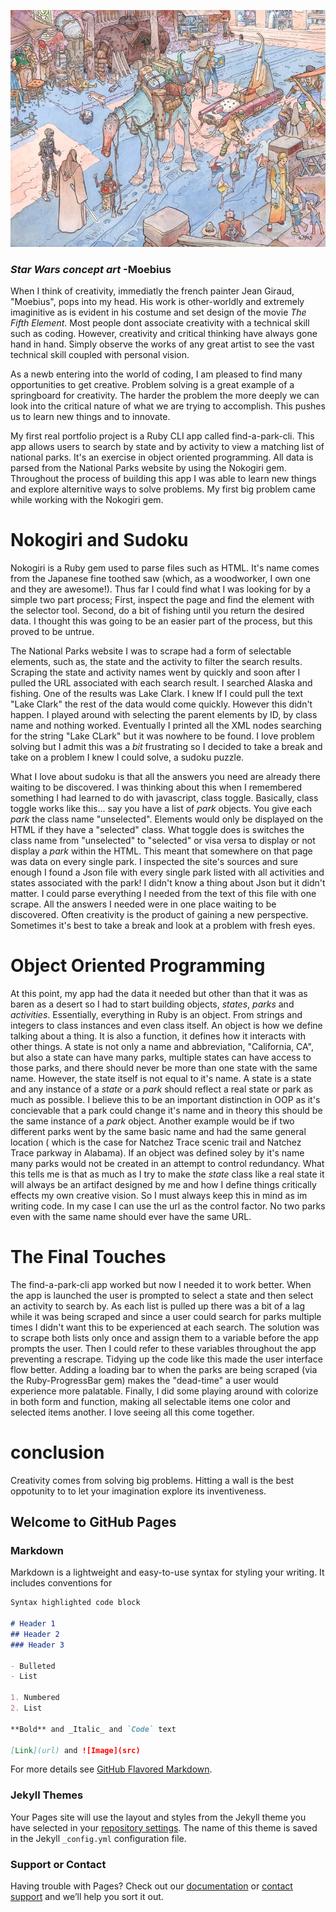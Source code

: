 
![Image](./moebius_walls.jpg)
###                                                                        _Star Wars concept art_ -Moebius


When I think of creativity, immediatly the french painter Jean Giraud, "Moebius", pops into my head. His work is other-worldly and extremely imaginitive as is evident in his costume and set design of the movie _The Fifth Element_. Most people dont associate creativity with a technical skill such as coding. However, creativity and critical thinking have always gone hand in hand. Simply observe the works of any great artist to see the vast technical skill coupled with personal vision.

As a newb entering into the world of coding, I am pleased to find many opportunities to get creative. Problem solving is a great example of a springboard for creativity. The harder the problem the more deeply we can look into the critical nature of what we are trying to accomplish. This pushes us to learn new things and to innovate.

My first real portfolio project is a Ruby CLI app called find-a-park-cli. This app allows users to search by state and by activity to view a matching list of national parks. It's an exercise in object oriented programming. All data is parsed from the National Parks website by using the Nokogiri gem. Throughout the process of building this app I was able to learn new things and explore alternitive ways to solve problems. My first big problem came while working with the Nokogiri gem.

 
 
 
 

# Nokogiri and Sudoku


Nokogiri is a Ruby gem used to parse files such as HTML. It's name comes from the Japanese fine toothed saw (which, as a woodworker, I own one and they are awesome!). Thus far I could find what I was looking for by a simple two part process; First, inspect the page and find the element with the selector tool. Second, do a bit of fishing until you return the desired data. I thought this was going to be an easier part of the process, but this proved to be untrue.

The National Parks website I was to scrape had a form of selectable elements, such as, the state and the activity to filter the search results. Scraping the state and activity names went by quickly and soon after I pulled the URL associated with each search result. I searched Alaska and fishing. One of the results was Lake Clark. I knew If I could pull the text "Lake Clark" the rest of the data would come quickly. However this didn't happen. I played around with selecting the parent elements by ID, by class name and nothing worked. Eventually I printed all the XML nodes searching for the string "Lake CLark" but it was nowhere to be found. I love problem solving but I admit this was a _bit_ frustrating so I decided to take a break and take on a problem I knew I could solve, a sudoku puzzle.

What I love about sudoku is that all the answers you need are already there waiting to be discovered. I was thinking about this when I remembered something I had learned to do with javascript, class toggle.
Basically, class toggle works like this... say you have a list of _park_ objects. You give each _park_ the class name "unselected". Elements would only be displayed on the HTML if they have a "selected" class. What toggle does is switches the class name from "unselected" to "selected" or visa versa to display or not display a _park_ within the HTML. This meant that somewhere on that page was data on every single park. I inspected the site's sources and sure enough I found a Json file with every single park listed with all activities and states associated with the park! I didn't know a thing about Json but it didn't matter. I could parse everything I needed from the text of this file with one scrape. All the answers I needed were in one place waiting to be discovered.
Often creativity is the product of gaining a new perspective. Sometimes it's best to take a break and look at a problem with fresh eyes.






# Object Oriented Programming


At this point, my app had the data it needed but other than that it was as baren as a desert so I had to start building objects, _states_, _parks_ and _activities_.
Essentially, everything in Ruby is an object. From strings and integers to class instances and even class itself. An object is how we define talking about a thing. It is also a function, it defines how it interacts with other things. A state is not only a name and abbreviation, "California, CA", but also a state can have many parks, multiple states can have access to those parks, and there should never be more than one state with the same name. However, the state itself is not equal to it's name. A state is a state and any instance of a _state_ or a _park_ should reflect a real state or park as much as possible. I believe this to be an important distinction in OOP as it's concievable that a park could change it's name and in theory this should be the same instance of a _park_ object. Another example would be if two different parks went by the same basic name and had the same general location ( which is the case for Natchez Trace scenic trail and Natchez Trace parkway in Alabama). If an object was defined soley by it's name many parks would not be created in an attempt to control redundancy. What this tells me is that as much as I try to make the _state_ class like a real state it will always be an artifact designed by me and how I define things critically effects my own creative vision. So I must always keep this in mind as im writing code.
In my case I can use the url as the control factor. No two parks even with the same name should ever have the same URL.






#  The Final Touches 

The find-a-park-cli app worked but now I needed it to work better. When the app is launched the user is prompted to select a state and then select an activity to search by. As each list is pulled up there was a bit of a lag while it was being scraped and since a user could search for parks multiple times I didn't want this to be experienced at each search. The solution was to scrape both lists only once and assign them to a variable before the app prompts the user. Then I could refer to these variables throughout the app preventing a rescrape. Tidying up the code like this made the user interface flow better. Adding a loading bar to when the parks are being scraped (via the Ruby-ProgressBar gem) makes the "dead-time" a user would experience more palatable. Finally, I did some playing around with colorize in both form and function, making all selectable items one color and selected items another. I love seeing all this come together. 






# conclusion 


Creativity comes from solving big problems. Hitting a wall is the best oppotunity to to let your imagination explore its inventiveness.



## Welcome to GitHub Pages



### Markdown

Markdown is a lightweight and easy-to-use syntax for styling your writing. It includes conventions for

```markdown
Syntax highlighted code block

# Header 1
## Header 2
### Header 3

- Bulleted
- List

1. Numbered
2. List

**Bold** and _Italic_ and `Code` text

[Link](url) and ![Image](src)
```

For more details see [GitHub Flavored Markdown](https://guides.github.com/features/mastering-markdown/).

### Jekyll Themes

Your Pages site will use the layout and styles from the Jekyll theme you have selected in your [repository settings](https://github.com/AustinRhoads/Enter_the_Wild_Coding_and_Creativity/settings). The name of this theme is saved in the Jekyll `_config.yml` configuration file.

### Support or Contact

Having trouble with Pages? Check out our [documentation](https://help.github.com/categories/github-pages-basics/) or [contact support](https://github.com/contact) and we’ll help you sort it out.
